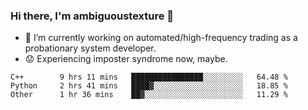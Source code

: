 ### Hi there, I'm ambiguoustexture 👋

<!--
**ambiguoustexture/ambiguoustexture** is a ✨ _special_ ✨ repository because its `README.md` (this file) appears on your GitHub profile.

Here are some ideas to get you started:
-->
- 🔭 I’m currently working on automated/high-frequency trading as a probationary system developer.
- :worried: Experiencing imposter syndrome now, maybe.

<!--START_SECTION:waka-->

```text
C++        9 hrs 11 mins   ████████████████░░░░░░░░░   64.48 %
Python     2 hrs 41 mins   ████▓░░░░░░░░░░░░░░░░░░░░   18.85 %
Other      1 hr 36 mins    ██▓░░░░░░░░░░░░░░░░░░░░░░   11.29 %
```

<!--END_SECTION:waka-->
